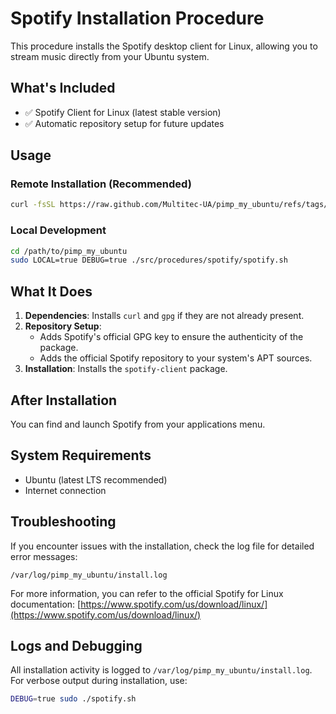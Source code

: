 # Spotify Installation Procedure

This procedure installs the Spotify desktop client for Linux, allowing you to stream music directly from your Ubuntu system.

## What's Included

- ✅ Spotify Client for Linux (latest stable version)
- ✅ Automatic repository setup for future updates

## Usage

### Remote Installation (Recommended)
```bash
curl -fsSL https://raw.github.com/Multitec-UA/pimp_my_ubuntu/refs/tags/v0.1.0/src/procedures/spotify/spotify.sh | sudo bash
```

### Local Development
```bash
cd /path/to/pimp_my_ubuntu
sudo LOCAL=true DEBUG=true ./src/procedures/spotify/spotify.sh
```

## What It Does

1. **Dependencies**: Installs `curl` and `gpg` if they are not already present.
2. **Repository Setup**:
   - Adds Spotify's official GPG key to ensure the authenticity of the package.
   - Adds the official Spotify repository to your system's APT sources.
3. **Installation**: Installs the `spotify-client` package.

## After Installation

You can find and launch Spotify from your applications menu.

## System Requirements

- Ubuntu (latest LTS recommended)
- Internet connection

## Troubleshooting

If you encounter issues with the installation, check the log file for detailed error messages:
```
/var/log/pimp_my_ubuntu/install.log
```

For more information, you can refer to the official Spotify for Linux documentation:
[https://www.spotify.com/us/download/linux/](https://www.spotify.com/us/download/linux/)

## Logs and Debugging

All installation activity is logged to `/var/log/pimp_my_ubuntu/install.log`. For verbose output during installation, use:

```bash
DEBUG=true sudo ./spotify.sh
```